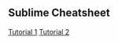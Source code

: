 ## Sublime Cheatsheet

[Tutorial 1](https://www.youtube.com/watch?v=SVkR1ZkNusI&t=42s)
[Tutorial 2](https://www.youtube.com/watch?v=_JFIeY46sIU&t=18s)